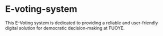# E-voting-system
This E-Voting system is dedicated to providing a reliable and user-friendly digital solution for democratic decision-making at FUOYE.
